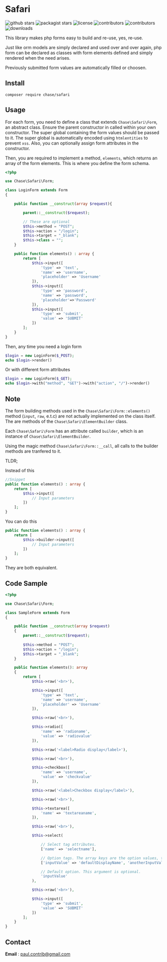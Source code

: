 # Safari
![github stars](https://img.shields.io/github/stars/phrenotype/safari?style=social)
![packagist stars](https://img.shields.io/packagist/stars/chase/safari)
![license](https://img.shields.io/github/license/phrenotype/safari)
![contributors](https://img.shields.io/github/contributors/phrenotype/safari)
![contributors](https://img.shields.io/github/languages/code-size/phrenotype/safari)
![downloads](https://img.shields.io/packagist/dm/chase/safari)  

This library makes php forms easy to build and re-use, yes, re-use.  

Just like orm models are simply declared and used over and over again, php form can be declared as classes with form elements defined and simply rendered when the need arises.

Previously submitted form values are automatically filled or choosen.

## Install  
`composer require chase/safari`  

## Usage

For each form, you need to define a class that extends `Chase\Safari\Form`, an abstract class. Ensure the parent constructor in called within your own constructor. The super global containing the form values should be passed to it. The super global is automatically encoded using `htmlentities` to prevent `xss`. Also, you can optionally assign form attributes in the constructor.

Then, you are required to implement a method, `elements`, which returns an array of the form elements. This is where you define the form schema.

```php
<?php

use Chase\Safari\Form;

class LoginForm extends Form
{

    public function __construct(array $request){

        parent::__construct($request);

        // These are optional
        $this->method = "POST";
        $this->action = "/login";
        $this->target = "_blank";
        $this->class = "";
    }

    public function elements() : array {
        return [
            $this->input([
                'type' => 'text',
                'name' => 'username',                
                'placeholder' => 'Username'
            ]),
            $this->input([
                'type' => 'password',
                'name' => 'password',
                'placeholder'=>'Password'                
            ]),
            $this->input([
                'type' => 'submit',
                'value' => 'SUBMIT'
            ])
        ];
    }
}

```

Then, any time you need a login form  

```php
$login = new LoginForm($_POST);
echo $login->render()
```  

Or with different form attributes  

```php
$login = new LoginForm($_GET);
echo $login->with("method", "GET")->with("action", "/")->render()
```

## Note
The form building methods used in the `Chase\Safari\Form::elements()` method (`input`, `raw`, e.t.c) are not actually implemented on the class itself. The are methods of the `Chase\Safari\ElementBuilder` class.  

Each `Chase\Safari\Form` has an attribute called `builder`, which is an instance of `Chase\Safari\ElementBuilder`.  

Using the magic method `Chase\Safari\Form::__call`, all calls to the builder methods are tranfered to it.  

TLDR;  

Instead of this  

```php
//Snippet
public function elements() : array {
    return [
        $this->input([
            // Input parameters
        ])
    ];
}
```
 You can do this  

```php
public function elements() : array {
    return [
        $this->builder->input([
            // Input parameters
        ])
    ];
}
```  

They are both equivalent.

## Code Sample
```php
<?php

use Chase\Safari\Form;

class SampleForm extends Form
{

    public function __construct(array $request)
    {
        parent::__construct($request);
        
        $this->method = "POST";
        $this->action = "/login";
        $this->target = "_blank";
    }

    public function elements(): array
    {
        return [
            $this->raw('<br>'),

            $this->input([
                'type' => 'text',
                'name' => 'username',
                'placeholder' => 'Username'
            ]),

            $this->raw('<br>'),

            $this->radio([
                'name' => 'radioname',
                'value' => 'radiovalue'
            ]),

            $this->raw('<label>Radio display</label>'),

            $this->raw('<br>'),

            $this->checkbox([
                'name' => 'username',
                'value' => 'checkvalue'
            ]),

            $this->raw('<label>Checkbox display</label>'),

            $this->raw('<br>'),

            $this->textarea([
                'name' => 'textareaname',
            ]),

            $this->raw('<br>'),

            $this->select(

                // Select tag attributes.
                ['name' => 'selectname'],

                // Option tags. The array keys are the option values, the array values are the option display.
                ['inputValue' => 'defaultDisplayName', 'anotherInputValue' => 'anotherDisplayName'],

                // Default option. This argument is optional.
                'inputValue'
            ),

            $this->raw('<br>'),

            $this->input([
                'type' => 'submit',
                'value' => 'SUBMIT'
            ])
        ];
    }
}
```


## Contact  
**Email** : paul.contrib@gmail.com

